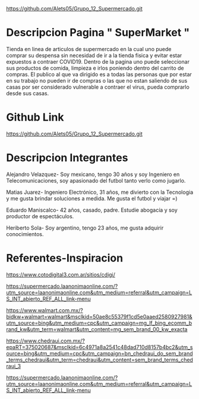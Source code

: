 
https://github.com/Alets05/Grupo_12_Supermercado.git

# Descripcion Pagina  " SuperMarket " 

Tienda en linea de articulos de supermercado en la cual uno puede comprar su despensa sin necesidad de ir a la tienda fisica y evitar estar expuestos a contraer COVID19. Dentro de la pagina uno puede seleccionar sus productos de comida, limpieza e irlos poniendo dentro del carrito de compras.
El publico al que va dirigido es a todas las personas que por estar en su trabajo no pueden ir de compras o las que no estan saliendo de sus casas por ser considerado vulnerable a contraer el virus, pueda comprarlo desde sus casas.

# Github Link

https://github.com/Alets05/Grupo_12_Supermercado.git


# Descripcion Integrantes

Alejandro Velazquez- Soy mexicano, tengo 30 años y soy Ingeniero en Telecomunicaciones, soy apasionado del futbol tanto verlo como jugarlo.

Matias Juarez- Ingeniero Electrónico, 31 años, me divierto con la Tecnologia y me gusta brindar soluciones a medida. Me gusta el futbol y viajar =)

Eduardo Maniscalco- 42 años, casado, padre. Estudie abogacía y soy productor de espectáculos.

Heriberto Sola- Soy argentino, tengo 23 años, me gusta adquirir conocimientos.


# Referentes-Inspiracion

https://www.cotodigital3.com.ar/sitios/cdigi/

https://supermercado.laanonimaonline.com/?utm_source=laanonimaonline.com&utm_medium=referral&utm_campaign=LS_INT_abierto_REF_ALL_link-menu

https://www.walmart.com.mx/?bidkw+walmart=walmart&msclkid=50ae8c55379f1cd5e0aaed2580927981&utm_source=bing&utm_medium=cpc&utm_campaign=mg_lf_bing_ecomm_brand_kw&utm_term=walmart&utm_content=mg_sem_brand_00_kw_exacta

https://www.chedraui.com.mx/?epaRT=375020687&msclkid=6c4971a8a2541c48dad710d8157b4bc2&utm_source=bing&utm_medium=cpc&utm_campaign=bn_chedraui_do_sem_brand_terms_chedraui&utm_term=chedraui&utm_content=sem_brand_terms_chedraui_3

https://supermercado.laanonimaonline.com/?utm_source=laanonimaonline.com&utm_medium=referral&utm_campaign=LS_INT_abierto_REF_ALL_link-menu